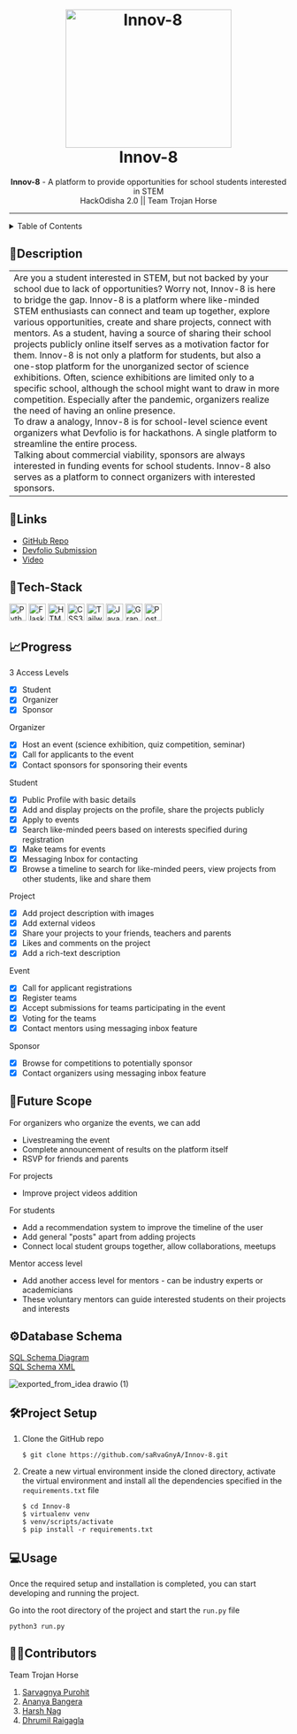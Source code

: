 <h1 align="center">
  <a href="https://github.com/Jigsaw-23122002/Innov-8">
    <img src="https://i.pinimg.com/originals/04/d4/50/04d45030af00b248e9cf11c9e9f0021c.gif" alt="Innov-8" width="300" height="250">
  </a>
  <br>
  Innov-8
</h1>
 
<div align="center">
   <strong>Innov-8</strong> - A platform to provide opportunities for school students interested in STEM <br>
  HackOdisha 2.0 || Team Trojan Horse
</div>

<hr>

<details>
<summary>Table of Contents</summary>

- [Description](#description)
- [Links](#links)
- [Tech Stack](#tech-stack)
- [Progress](#progress)
- [Future Scope](#future-scope)
- [Database Schema](#database-schema)
- [Project Setup](#project-setup)
- [Usage](#usage)
- [Contributors](#contributors)

</details>

## 📝Description

<table>
  <tr>
    <td>
      Are you a student interested in STEM, but not backed by your school due to lack of opportunities? Worry not, Innov-8 is here to bridge the gap. Innov-8 is a platform where like-minded STEM enthusiasts can connect and team up together, explore various opportunities, create and share projects, connect with mentors. As a student, having a source of sharing their school projects publicly online itself serves as a motivation factor for them. Innov-8 is not only a platform for students, but also a one-stop platform for the unorganized sector of science exhibitions. Often, science exhibitions are limited only to a specific school, although the school might want to draw in more competition. Especially after the pandemic, organizers realize the need of having an online presence. <br> To draw a analogy, Innov-8 is for school-level science event organizers what Devfolio is for hackathons. A single platform to streamline the entire process. <br> Talking about commercial viability, sponsors are always interested in funding events for school students. Innov-8 also serves as a platform to connect organizers with interested sponsors. 
    </td>
  </tr>
  </table>
  
## 🔗Links

- [GitHub Repo](https://github.com/Jigsaw-23122002/Innov-8)
- [Devfolio Submission]()
- [Video](https://youtu.be/qicz-cEVFTw)

## 🤖Tech-Stack
<a href="https://www.python.org/" title="Python"><img src="https://github.com/get-icon/geticon/raw/master/icons/python.svg" alt="Python" width="31px" height="31px"></a>
<a href="https://flask.palletsprojects.com/en/2.0.x/" title="Flask"><img src="https://github.com/get-icon/geticon/blob/master/icons/flask.svg" alt="Flask" width="31px" height="31px"></a>
<a href="https://www.w3.org/TR/html5/" title="HTML5"><img src="https://github.com/get-icon/geticon/raw/master/icons/html-5.svg" alt="HTML5" width="31px" height="31px"></a>
<a href="https://www.w3.org/TR/CSS/" title="CSS3"><img src="https://github.com/get-icon/geticon/raw/master/icons/css-3.svg" alt="CSS3" width="31px" height="31px"></a>
<a href="https://tailwindcss.com/" title="Tailwind"><img src="https://github.com/get-icon/geticon/blob/master/icons/tailwindcss-icon.svg" alt="Tailwind" width="31px" height="31px"></a>
<a href="https://developer.mozilla.org/en-US/docs/Web/JavaScript" title="JavaScript"><img src="https://github.com/get-icon/geticon/raw/master/icons/javascript.svg" alt="JavaScript" width="31px" height="31px"></a>
<a href="https://graphql.org/" title="GraphQL"><img src="https://github.com/get-icon/geticon/blob/master/icons/graphql.svg" alt="GraphQL" width="31px" height="31px"></a>
<a href="https://www.postgresql.org/" title="JavaScript"><img src="https://github.com/get-icon/geticon/blob/master/icons/postgresql.svg" alt="PostgreSQL" width="31px" height="31px"></a>

## 📈Progress

3 Access Levels
- [x] Student
- [x] Organizer
- [x] Sponsor

Organizer
- [x] Host an event (science exhibition, quiz competition, seminar)
- [x] Call for applicants to the event
- [x] Contact sponsors for sponsoring their events

Student
- [x] Public Profile with basic details
- [x] Add and display projects on the profile, share the projects publicly
- [x] Apply to events
- [x] Search like-minded peers based on interests specified during registration
- [x] Make teams for events
- [x] Messaging Inbox for contacting 
- [x] Browse a timeline to search for like-minded peers, view projects from other students, like and share them

Project
- [x] Add project description with images
- [x] Add external videos
- [x] Share your projects to your friends, teachers and parents
- [x] Likes and comments on the project
- [x] Add a rich-text description 

Event
- [x] Call for applicant registrations
- [x] Register teams
- [x] Accept submissions for teams participating in the event
- [x] Voting for the teams
- [x] Contact mentors using messaging inbox feature

Sponsor
- [x] Browse for competitions to potentially sponsor
- [x] Contact organizers using messaging inbox feature 

## 🔮Future Scope

For organizers who organize the events, we can add
- Livestreaming the event
- Complete announcement of results on the platform itself
- RSVP for friends and parents

For projects
- Improve project videos addition

For students
- Add a recommendation system to improve the timeline of the user
- Add general "posts" apart from adding projects
- Connect local student groups together, allow collaborations, meetups

Mentor access level
- Add another access level for mentors - can be industry experts or academicians
- These voluntary mentors can guide interested students on their projects and interests

## ⚙Database Schema

[SQL Schema Diagram](https://www.yworks.com/yed-live/?file=https://gist.githubusercontent.com/saRvaGnyA/eb85dda5d6bbed035538cf064a5a317f/raw/561274973fa64a762043a6367cd501fbb85edf11/Imported%20Document)  
[SQL Schema XML](https://gist.github.com/saRvaGnyA/eb85dda5d6bbed035538cf064a5a317f)

![exported_from_idea drawio (1)](https://user-images.githubusercontent.com/24823649/189525395-6386ac1a-ee41-4b48-ab53-87f94818a2ad.png)

## 🛠Project Setup

1. Clone the GitHub repo
   ```
   $ git clone https://github.com/saRvaGnyA/Innov-8.git
   ```
2. Create a new virtual environment inside the cloned directory, activate the virtual environment and install all the dependencies specified in the `requirements.txt` file
   ```
   $ cd Innov-8
   $ virtualenv venv
   $ venv/scripts/activate
   $ pip install -r requirements.txt
   ```

## 💻Usage

Once the required setup and installation is completed, you can start developing and running the project.

Go into the root directory of the project and start the `run.py` file
  ```
  python3 run.py
  ```

## 👩‍💻Contributors

Team Trojan Horse

1. [Sarvagnya Purohit](https://github.com/saRvaGnyA)
2. [Ananya Bangera](https://github.com/ananya-bangera)
3. [Harsh Nag](https://github.com/Jigsaw-23122002)
4. [Dhrumil Raigagla](https://github.com/Dhrumil07)
